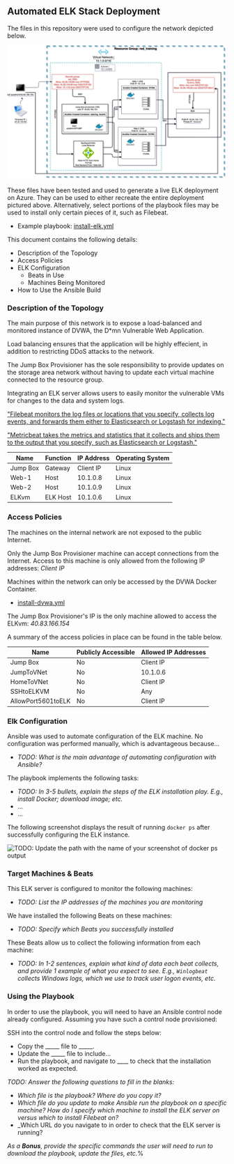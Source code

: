 ## Automated ELK Stack Deployment

The files in this repository were used to configure the network depicted below.

![Red Team Cloud Training](Red_Team_Cloud_Training.png)

These files have been tested and used to generate a live ELK deployment on Azure. They can be used to either recreate the entire deployment pictured above. Alternatively, select portions of the playbook files may be used to install only certain pieces of it, such as Filebeat.

  - Example playbook: [install-elk.yml](install-elk.yml)

This document contains the following details:
- Description of the Topology
- Access Policies
- ELK Configuration
  - Beats in Use
  - Machines Being Monitored
- How to Use the Ansible Build


### Description of the Topology

The main purpose of this network is to expose a load-balanced and monitored instance of DVWA, the D*mn Vulnerable Web Application.

Load balancing ensures that the application will be highly effecient, in addition to restricting DDoS attacks to the network.

The Jump Box Provisioner has the sole responsibility to provide updates on the storage area network without having to update each virtual machine connected to the resource group.


Integrating an ELK server allows users to easily monitor the vulnerable VMs for changes to the data and system logs.

["Filebeat monitors the log files or locations that you specify, collects log events, and forwards them either to Elasticsearch or Logstash for indexing."](https://www.elastic.co/guide/en/beats/filebeat/current//filebeat-overview.html)

["Metricbeat takes the metrics and statistics that it collects and ships them to the output that you specify, such as Elasticsearch or Logstash."](https://www.elastic.co/guide/en/beats/metricbeat/7.14/metricbeat-overview.html#:~:text=Metricbeat%20takes%20the%20metrics%20and,HAProxy)

<!-- The configuration details of each machine may be found below.
_Note: Use the [Markdown Table Generator](http://www.tablesgenerator.com/markdown_tables) to add/remove values from the table_. -->

| Name     | Function | IP Address       | Operating System |
|----------|----------|------------------|------------------|
| Jump Box | Gateway  | Client IP        | Linux            |
| Web-1    | Host     | 10.1.0.8         | Linux            |
| Web-2    | Host     | 10.1.0.9         | Linux            |
| ELKvm    | ELK Host | 10.1.0.6         | Linux            |

### Access Policies

The machines on the internal network are not exposed to the public Internet.

Only the Jump Box Provisioner machine can accept connections from the Internet. Access to this machine is only allowed from the following IP addresses: _Client IP_


Machines within the network can only be accessed by the DVWA Docker Container. 
- [install-dvwa.yml](dvwa-playbook.yml)
<!-- - _TODO: Which machine did you allow to access your ELK VM? What was its IP address?_ -->
The Jump Box Provisioner's IP is the only machine allowed to access the ELKvm: _40.83.166.154_

A summary of the access policies in place can be found in the table below.

| Name               | Publicly Accessible | Allowed IP Addresses |
|--------------------|---------------------|----------------------|
| Jump Box           | No                  | Client IP            |
| JumpToVNet         | No                  | 10.1.0.6             |
| HomeToVNet         | No                  | Client IP            |
| SSHtoELKVM         | No                  | Any                  |
| AllowPort5601toELK | No                  | Client IP            | 

### Elk Configuration

Ansible was used to automate configuration of the ELK machine. No configuration was performed manually, which is advantageous because...
- _TODO: What is the main advantage of automating configuration with Ansible?_

The playbook implements the following tasks:
- _TODO: In 3-5 bullets, explain the steps of the ELK installation play. E.g., install Docker; download image; etc._
- ...
- ...

The following screenshot displays the result of running `docker ps` after successfully configuring the ELK instance.

![TODO: Update the path with the name of your screenshot of docker ps output](Images/docker_ps_output.png)

### Target Machines & Beats
This ELK server is configured to monitor the following machines:
- _TODO: List the IP addresses of the machines you are monitoring_

We have installed the following Beats on these machines:
- _TODO: Specify which Beats you successfully installed_

These Beats allow us to collect the following information from each machine:
- _TODO: In 1-2 sentences, explain what kind of data each beat collects, and provide 1 example of what you expect to see. E.g., `Winlogbeat` collects Windows logs, which we use to track user logon events, etc._

### Using the Playbook
In order to use the playbook, you will need to have an Ansible control node already configured. Assuming you have such a control node provisioned: 

SSH into the control node and follow the steps below:
- Copy the _____ file to _____.
- Update the _____ file to include...
- Run the playbook, and navigate to ____ to check that the installation worked as expected.

_TODO: Answer the following questions to fill in the blanks:_
- _Which file is the playbook? Where do you copy it?_
- _Which file do you update to make Ansible run the playbook on a specific machine? How do I specify which machine to install the ELK server on versus which to install Filebeat on?_
- _Which URL do you navigate to in order to check that the ELK server is running?

_As a **Bonus**, provide the specific commands the user will need to run to download the playbook, update the files, etc._% 
